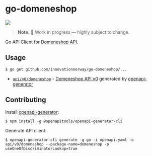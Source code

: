 # go-domeneshop

![](https://github.com/innovationnorway/go-domeneshop/workflows/build-test/badge.svg)

> **Note:** 🚧 Work in progress — highly subject to change.

Go API Client for [Domeneshop API](https://api.domeneshop.no/docs/).

## Usage

```
$ go get github.com/innovationnorway/go-domeneshop/...
```

- [`api/v0/domeneshop`](api/v0/domeneshop) - [Domeneshop API v0](https://api.domeneshop.no/docs/) generated by [openapi-generator](https://github.com/OpenAPITools/openapi-generator)

## Contributing

Install [openapi-generator](https://github.com/OpenAPITools/openapi-generator):

```
$ npm install -g @openapitools/openapi-generator-cli
```

Generate API client:

```
$ openapi-generator-cli generate -g go -i openapi.yaml -o api/v0/domeneshop --package-name=domeneshop -p useOneOfDiscriminatorLookup=true
```
